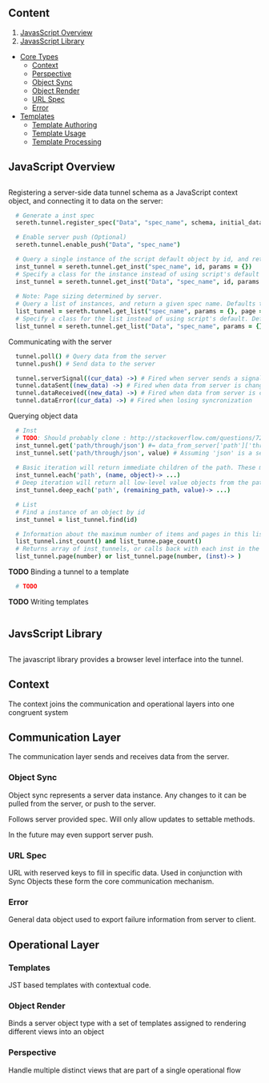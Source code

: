 ## Content
1. [JavasScript Overview](#javascript-overview)
2. [JavasScript Library](#javascrilt-library)
  - [Core Types]()
      * [Context]()
      * [Perspective]()
      * [Object Sync]()
      * [Object Render]()
      * [URL Spec]()
      * [Error]()
  - [Templates]()
      * [Template Authoring]()
      * [Template Usage]()
      * [Template Processing]()

##
## JavaScript Overview
##

Registering a server-side data tunnel schema as a JavaScript context object, and
connecting it to data on the server:

```coffee
  # Generate a inst spec
  sereth.tunnel.register_spec("Data", "spec_name", schema, initial_data)

  # Enable server push (Optional)
  sereth.tunnel.enable_push("Data", "spec_name")

  # Query a single instance of the script default object by id, and return it as specced
  inst_tunnel = sereth.tunnel.get_inst("spec_name", id, params = {})
  # Specify a class for the instance instead of using script's default
  inst_tunnel = sereth.tunnel.get_inst("Data", "spec_name", id, params = {})
  
  # Note: Page sizing determined by server.
  # Query a list of instances, and return a given spec name. Defaults to page 1.
  list_tunnel = sereth.tunnel.get_list("spec_name", params = {}, page = null)
  # Specify a class for the list instead of using script's default. Defaults to page 1.
  list_tunnel = sereth.tunnel.get_list("Data", "spec_name", params = {}, page = null)
```
Communicating with the server

```coffee
  tunnel.poll() # Query data from the server
  tunnel.push() # Send data to the server

  tunnel.serverSignal((cur_data) ->) # Fired when server sends a signal
  tunnel.dataSent((new_data) ->) # Fired when data from server is changed
  tunnel.dataReceived((new_data) ->) # Fired when data from server is changed
  tunnel.dataError((cur_data) ->) # Fired when losing syncronization
```
Querying object data

```coffee
  # Inst
  # TODO: Should probably clone : http://stackoverflow.com/questions/728360/most-elegant-way-to-clone-a-javascript-object
  inst_tunnel.get('path/through/json') #= data_from_server['path']['through']['json']
  inst_tunnel.set('path/through/json', value) # Assuming 'json' is a settable value
  
  # Basic iteration will return immediate children of the path. These may be 
  inst_tunnel.each('path', (name, object)-> ...)
  # Deep iteration will return all low-level value objects from the path
  inst_tunnel.deep_each('path', (remaining_path, value)-> ...)

  # List
  # Find a instance of an object by id
  inst_tunnel = list_tunnel.find(id)

  # Information about the maximum number of items and pages in this list
  list_tunnel.inst_count() and list_tunne.page_count()
  # Returns array of inst_tunnels, or calls back with each inst in the page
  list_tunnel.page(number) or list_tunnel.page(number, (inst)-> )
```
**TODO** Binding a tunnel to a template 

```coffee
  # TODO
```
**TODO** Writing templates

```slim

```

##
## JavsScript Library
##

The javascript library provides a browser level interface into the tunnel.

## Context
The context joins the communication and operational layers into one congruent system

## Communication Layer
The communication layer sends and receives data from the server.

### Object Sync
Object sync represents a server data instance. Any changes to it can be pulled from the
server, or push to the server.

Follows server provided spec. Will only allow updates to settable methods.

In the future may even support server push.

### URL Spec
URL with reserved keys to fill in specific data. Used in conjunction with Sync Objects
these form the core communication mechanism.

### Error
General data object used to export failure information from server to client.


## Operational Layer
### Templates
JST based templates with contextual code.

### Object Render
Binds a server object type with a set of templates assigned to rendering different views
into an object

### Perspective
Handle multiple distinct views that are part of a single operational flow
